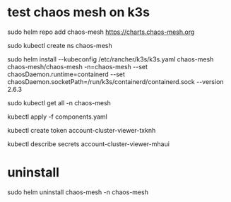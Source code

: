 # test chaos mesh on k3s

sudo helm repo add chaos-mesh https://charts.chaos-mesh.org

sudo kubectl create ns chaos-mesh

sudo helm install --kubeconfig /etc/rancher/k3s/k3s.yaml chaos-mesh chaos-mesh/chaos-mesh -n=chaos-mesh --set chaosDaemon.runtime=containerd --set chaosDaemon.socketPath=/run/k3s/containerd/containerd.sock --version 2.6.3

sudo kubectl get all -n chaos-mesh

kubectl apply -f components.yaml

kubectl create token account-cluster-viewer-txknh

kubectl describe secrets account-cluster-viewer-mhaui

# uninstall

sudo helm uninstall chaos-mesh -n chaos-mesh